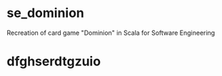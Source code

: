# se_dominion
Recreation of card game "Dominion" in Scala for Software Engineering

# dfghserdtgzuio